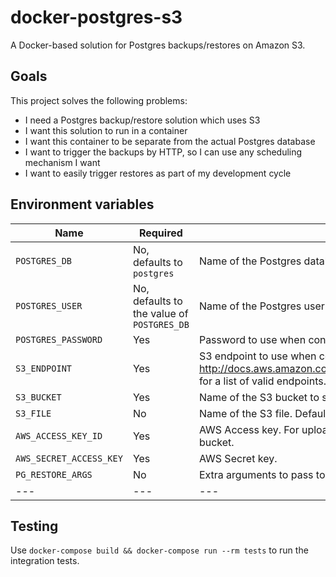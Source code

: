 # docker-postgres-s3

A Docker-based solution for Postgres backups/restores on Amazon S3.

## Goals

This project solves the following problems:

* I need a Postgres backup/restore solution which uses S3
* I want this solution to run in a container
* I want this container to be separate from the actual Postgres database
* I want to trigger the backups by HTTP, so I can use any scheduling mechanism I want
* I want to easily trigger restores as part of my development cycle

## Environment variables

| Name | Required | Description |
| --- | --- | --- |
| `POSTGRES_DB` | No, defaults to `postgres` | Name of the Postgres database to back-up from/restore into. |
| `POSTGRES_USER` | No, defaults to the value of `POSTGRES_DB` | Name of the Postgres user to connect as. |
| `POSTGRES_PASSWORD` | Yes | Password to use when connecting to the database. |
| `S3_ENDPOINT` | Yes | S3 endpoint to use when connecting. See http://docs.aws.amazon.com/general/latest/gr/rande.html#s3_region for a list of valid endpoints. |
| `S3_BUCKET` | Yes | Name of the S3 bucket to store the database dump | 
| `S3_FILE` | No | Name of the S3 file. Defaults to `${POSTGRES_DB}.pgdump` |
| `AWS_ACCESS_KEY_ID` | Yes | AWS Access key. For uploads, requires write permissions on the bucket. |
| `AWS_SECRET_ACCESS_KEY` | Yes | AWS Secret key. | 
| `PG_RESTORE_ARGS` | No | Extra arguments to pass to `pg_restore`. | 
| ---| --- | --- |


## Testing

Use `docker-compose build && docker-compose run --rm tests` to run the integration tests. 


